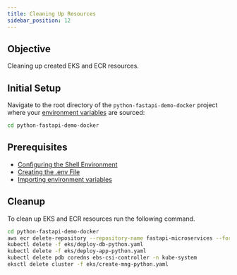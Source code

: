 ```yaml
---
title: Cleaning Up Resources
sidebar_position: 12
---
```


## Objective

Cleaning up created EKS and ECR resources.

## Initial Setup

Navigate to the root directory of the `python-fastapi-demo-docker` project where your [environment variables]((../../intro/python/environment-setup#2-configuring-the-shell-environment)) are sourced:

```bash
cd python-fastapi-demo-docker
```

## Prerequisites

- [Configuring the Shell Environment](../../intro/python/environment-setup#2-configuring-the-shell-environment)
- [Creating the .env File](../../intro/python/environment-setup#4-creating-the-env-file)
- [Importing environment variables](../../intro/python/environment-setup#5-import-environment-variables)

## Cleanup

To clean up EKS and ECR resources run the following command.

```bash
cd python-fastapi-demo-docker
aws ecr delete-repository --repository-name fastapi-microservices --force
kubectl delete -f eks/deploy-db-python.yaml
kubectl delete -f eks/deploy-app-python.yaml
kubectl delete pdb coredns ebs-csi-controller -n kube-system
eksctl delete cluster -f eks/create-mng-python.yaml
```